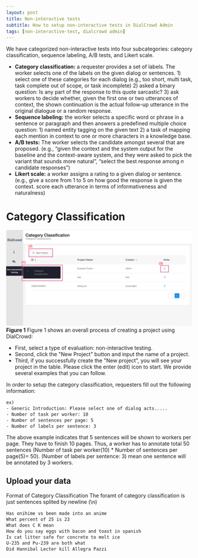 ```yaml
---
layout: post
title: Non-interactive tests
subtitle: How to setup non-interactive tests in DialCrowd Admin
tags: [non-interactive-test, dialcrowd admin]
---
```


We have categorized non-interactive tests into four subcategories: category classification, sequence labeling, A/B tests, and Likert scale.
- **Category classification:** a requester provides a set of labels. The worker selects one of the labels on the given dialog or sentences. 1) select one of these categories for each dialog (e.g., too short, multi task, task complete out of scope, or task incomplete) 2) asked a binary question: Is any part of the response to this quote sarcastic? 3)  ask workers to decide whether, given the first one or two utterances of context, the shown continuation is the actual follow-up utterance in the original dialogue or a random response.
-  **Sequence labeling:** the worker selects a specific word or phrase in a sentence or paragraph and then answers a predefined multiple choice question:  1) named entity tagging on the given text 2) a task of mapping each mention in context to one or more characters in a knowledge base.
- **A/B tests:** The worker selects the candidate amongst several that are proposed. (e.g., “given the context and the system output for the baseline and the context-aware system, and they were asked to pick the variant that sounds more natural”, “select the best response among $n$ candidate responses”) 
- **Likert scale:**  a worker assigns a rating to a given dialog or sentence. (e.g., give a score from 1 to 5 on how good the response is given the context. score each utterance in terms of informativeness and naturalness) 

# Category Classification
![Image](../img/noninteractive1.png)
**Figure 1**
Figure 1 shows an overall process of creating a project using DialCrowd:

- First, select a type of evaluation: non-interactive testing.
- Second, click the "New Project" button and input the name of a project.
- Third, if you successfully create the "New project", you will see your project in the table. Please click the enter (edit) icon to start. We provide several examples that you can follow.

In order to setup the category classification, requesters fill out the following information:
```
ex)
- Generic Introduction: Please select one of dialog acts.....
- Number of task per worker: 10
- Number of sentences per page: 5 
- Number of labels per sentence: 3
```
The above example indicates that 5 sentences will be shown to workers per page. They have to finish 10 pages. Thus, a worker has to annotate total 50 sentences (Number of task per worker(10) * Number of sentences per page(5)= 50). (Number of labels per sentence: 3) mean one sentence will be annotated by 3 workers. 


## Upload your data
Format of Category Classification
The foramt of category classification is just sentences splited by newline (\n)
```
Has onihime vs been made into an anime
What percent of 25 is 23
What does C K mean
How do you say eggs with bacon and toast in spanish
Is cat litter safe for concrete to melt ice
U-235 and Pu-239 are both what
Did Hannibal Lecter kill Allegra Pazzi
```




